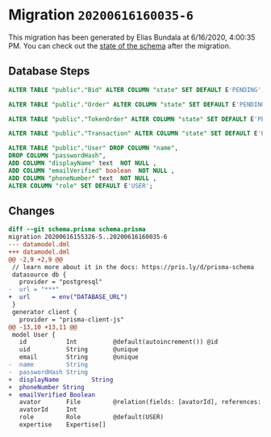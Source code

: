 # Migration `20200616160035-6`

This migration has been generated by Elias Bundala at 6/16/2020, 4:00:35 PM.
You can check out the [state of the schema](./schema.prisma) after the migration.

## Database Steps

```sql
ALTER TABLE "public"."Bid" ALTER COLUMN "state" SET DEFAULT E'PENDING';

ALTER TABLE "public"."Order" ALTER COLUMN "state" SET DEFAULT E'PENDING';

ALTER TABLE "public"."TokenOrder" ALTER COLUMN "state" SET DEFAULT E'PENDING';

ALTER TABLE "public"."Transaction" ALTER COLUMN "state" SET DEFAULT E'PENDING';

ALTER TABLE "public"."User" DROP COLUMN "name",
DROP COLUMN "passwordHash",
ADD COLUMN "displayName" text  NOT NULL ,
ADD COLUMN "emailVerified" boolean  NOT NULL ,
ADD COLUMN "phoneNumber" text  NOT NULL ,
ALTER COLUMN "role" SET DEFAULT E'USER';
```

## Changes

```diff
diff --git schema.prisma schema.prisma
migration 20200616155326-5..20200616160035-6
--- datamodel.dml
+++ datamodel.dml
@@ -2,9 +2,9 @@
 // learn more about it in the docs: https://pris.ly/d/prisma-schema
 datasource db {
   provider = "postgresql"
-  url = "***"
+  url      = env("DATABASE_URL")
 }
 generator client {
   provider = "prisma-client-js"
@@ -13,10 +13,11 @@
 model User {
   id           Int          @default(autoincrement()) @id
   uid          String       @unique
   email        String       @unique
-  name         String
-  passwordHash String
+  displayName         String
+  phoneNumber String
+  emailVerified Boolean
   avator       File         @relation(fields: [avatorId], references: [id])
   avatorId     Int
   role         Role         @default(USER)
   expertise    Expertise[]
```


